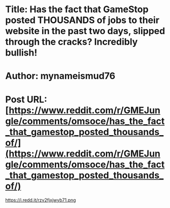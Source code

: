 # Title: Has the fact that GameStop posted THOUSANDS of jobs to their website in the past two days, slipped through the cracks? Incredibly bullish!
# Author: mynameismud76
# Post URL: [https://www.reddit.com/r/GMEJungle/comments/omsoce/has_the_fact_that_gamestop_posted_thousands_of/](https://www.reddit.com/r/GMEJungle/comments/omsoce/has_the_fact_that_gamestop_posted_thousands_of/)


https://i.redd.it/rzv2fjxjwyb71.png